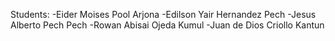 Students:
-Eider Moises Pool Arjona
-Edilson Yair Hernandez Pech
-Jesus Alberto Pech Pech
-Rowan Abisai Ojeda Kumul
-Juan de Dios Criollo Kantun